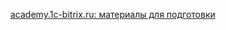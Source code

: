 [academy.1c-bitrix.ru: материалы для подготовки](https://academy.1c-bitrix.ru/certification/exams.php)